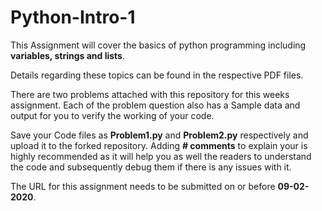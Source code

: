 # Python-Intro-1

This Assignment will cover the basics of python programming including **variables, strings and lists**. 

Details regarding these topics can be found in the respective PDF files.

There are two problems attached with this repository for this weeks assignment. Each of the problem question also has a Sample data and output for you to verify the working of your code.

Save your Code files as **Problem1.py** and **Problem2.py** respectively and upload it to the forked repository. Adding **# comments** to explain your is highly recommended as it will help you as well the readers to understand the code and subsequently debug them if there is any issues with it.

The URL for this assignment needs to be submitted on or before **09-02-2020**.
